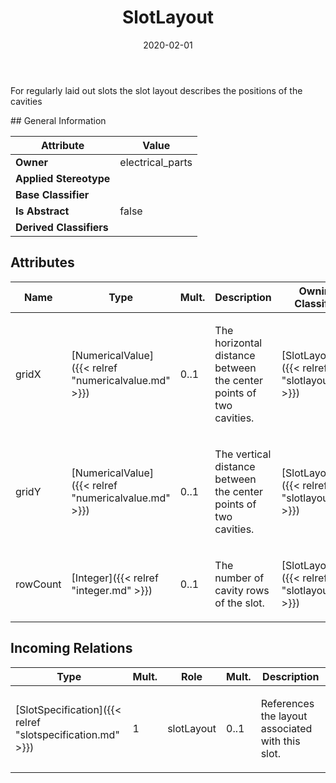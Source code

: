 ﻿---
title: SlotLayout
toc: false
type: specs
date: "2020-02-01"
draft: false
specification: VEC
version: 1.2.0
documentType: "Recommendation"
elementType: Class
classes:
  - SlotLayout
menu_name: vec-1.2.0
---
<p> For regularly laid out slots the slot layout describes the positions of the cavities      </p>
## General Information

| Attribute               | Value |
|-------------------------|-------|
| **Owner**               | electrical_parts |
| **Applied Stereotype**  |   |
| **Base Classifier**     |   |
| **Is Abstract**         | false |
| **Derived Classifiers** |   |

## Attributes
|  Name  |  Type  |  Mult.  |  Description  |  Owning Classifier  |
|--------|--------|---------|---------------|--------------|
|gridX | [NumericalValue]({{< relref "numericalvalue.md" >}}) | 0..1 | <p>The horizontal distance between the center points of two cavities. </p> | [SlotLayout]({{< relref "slotlayout.md" >}}) |
|gridY | [NumericalValue]({{< relref "numericalvalue.md" >}}) | 0..1 | <p>The vertical distance between the center points of two cavities. </p> | [SlotLayout]({{< relref "slotlayout.md" >}}) |
|rowCount | [Integer]({{< relref "integer.md" >}}) | 0..1 | <p> The number of cavity rows of the slot.      </p> | [SlotLayout]({{< relref "slotlayout.md" >}}) |

##  Incoming Relations
|    Type  |   Mult.  |   Role    |   Mult.   |   Description  |
|----------|----------|-----------|-----------|----------------|
| [SlotSpecification]({{< relref "slotspecification.md" >}}) | 1 | slotLayout | 0..1 | <p> References the layout associated with this slot.      </p> |
